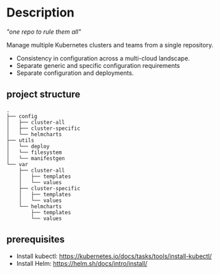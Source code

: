 # Description
*"one repo to rule them all"*

Manage multiple Kubernetes clusters and teams from a single repository.
* Consistency in configuration across a multi-cloud landscape.
* Separate generic and specific configuration requirements
* Separate configuration and deployments.


## project structure
```shell
.
├── config
│   ├── cluster-all
│   ├── cluster-specific
│   └── helmcharts
├── utils
│   └── deploy
│   └── filesystem
│   └── manifestgen
└── var
    ├── cluster-all
    │   ├── templates
    │   └── values
    ├── cluster-specific
    │   ├── templates
    │   └── values
    └── helmcharts
        ├── templates
        └── values
```

## prerequisites
* Install kubectl: https://kubernetes.io/docs/tasks/tools/install-kubectl/
* Install Helm: https://helm.sh/docs/intro/install/


